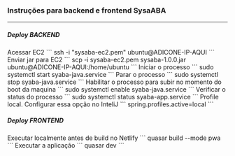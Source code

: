 <h3>Instruções para backend e frontend SysaABA</h3>

<hr/>

<h5>Deploy BACKEND</h5>
Acessar EC2
```
ssh -i "sysaba-ec2.pem" ubuntu@ADICONE-IP-AQUI
```
Enviar jar para EC2
```
scp -i sysaba-ec2.pem sysaba-1.0.0.jar ubuntu@ADICONE-IP-AQUI:/home/ubuntu
```
Iniciar o processo
```
sudo systemctl start syaba-java.service
```
Parar o processo
```
sudo systemctl stop syaba-java.service
```
Habilitar o processo para subir no momento do boot da maquina
```
sudo systemctl enable syaba-java.service
```
Verificar o status do processo
```
sudo systemctl status syaba-app.service
```
Profile local. Configurar essa opção no InteliJ
```
spring.profiles.active=local
```
<br/>

<h5>Deploy FRONTEND</h5>
Executar localmente antes de build no Netlify
```
quasar build --mode pwa
```
Executar a aplicação
```
quasar dev
```